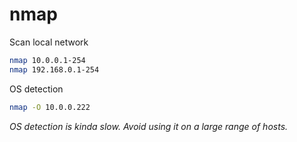 # nmap

Scan local network
```bash
nmap 10.0.0.1-254
nmap 192.168.0.1-254
```

OS detection
```bash
nmap -O 10.0.0.222
```
_OS detection is kinda slow. Avoid using it on a large range of hosts._
